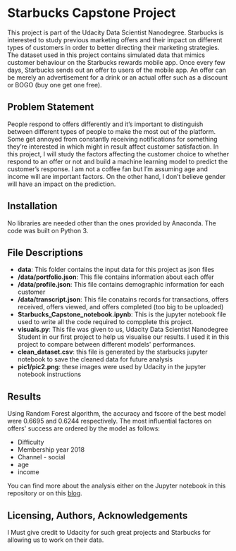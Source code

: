 # Starbucks Capstone Project
This project is part of the Udacity Data Scientist Nanodegree. Starbucks is interested to study previous marketing offers and their impact on different types of customers in order to better directing their marketing strategies. The dataset used in this project contains simulated data that mimics customer behaviour on the Starbucks rewards mobile app. Once every few days, Starbucks sends out an offer to users of the mobile app. An offer can be merely an advertisement for a drink or an actual offer such as a discount or BOGO (buy one get one free). 

## Problem Statement
People respond to offers differently and it’s important to distinguish between different types of people to make the most out of the platform. Some get annoyed from constantly receiving notifications for something they’re interested in which might in result affect customer satisfaction. In this project, I will study the factors affecting the customer choice to whether respond to an offer or not and build a machine learning model to predict the customer’s response. I am not a coffee fan but I’m assuming age and income will are important factors. On the other hand, I don’t believe gender will have an impact on the prediction.


## Installation
No libraries are needed other than the ones provided by Anaconda. The code was built on Python 3.

## File Descriptions
* **data**: This folder contains the input data for this project as json files
* **/data/portfolio.json**: This file contains information about each offer
* **/data/profile.json**: This file contains demographic information for each customer
* **/data/transcript.json**: This file conatains records for transactions, offers received, offers viewed, and offers completed (too big to be uploaded)
* **Starbucks_Capstone_notebook.ipynb**: This is the jupyter notebook file used to write all the code required to compplete this project.
* **visuals.py**: This file was given to us, Udacity Data Scientist Nanodegree Student in our first project to help us visualise our results. I used it in this project to compare between different models' performances.
* **clean_dataset.csv**: this file is generated by the starbucks jupyter notebook to save the cleaned data for future analysis
* **pic1/pic2.png**: these images were used by Udacity in the jupyter notebook instructions


## Results
Using Random Forest algorithm, the accuracy and fscore of the best model were 0.6695 and 0.6244 respectively. The most influential factores on offers' success are ordered by the model as follows:
- Difficulty
- Membership year 2018
- Channel - social
- age
- income

You can find more about the analysis either on the Jupyter notebook in this repository or on this [blog](https://asunaidi.github.io/starbucks-capstone-project/).

## Licensing, Authors, Acknowledgements
I Must give credit to Udacity for such great projects and Starbucks for allowing us to work on their data.

